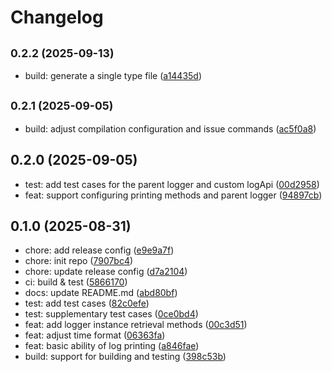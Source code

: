# Changelog

## <small>0.2.2 (2025-09-13)</small>

* build: generate a single type file ([a14435d](https://github.com/lib-stack/logger/commit/a14435d))

## <small>0.2.1 (2025-09-05)</small>

* build: adjust compilation configuration and issue commands ([ac5f0a8](https://github.com/lib-stack/logger/commit/ac5f0a8))

## 0.2.0 (2025-09-05)

* test: add test cases for the parent logger and custom logApi ([00d2958](https://github.com/lib-stack/logger/commit/00d2958))
* feat: support configuring printing methods and parent logger ([94897cb](https://github.com/lib-stack/logger/commit/94897cb))

## 0.1.0 (2025-08-31)

* chore: add release config ([e9e9a7f](https://github.com/lib-stack/logger/commit/e9e9a7f))
* chore: init repo ([7907bc4](https://github.com/lib-stack/logger/commit/7907bc4))
* chore: update release config ([d7a2104](https://github.com/lib-stack/logger/commit/d7a2104))
* ci: build & test ([5866170](https://github.com/lib-stack/logger/commit/5866170))
* docs: update README.md ([abd80bf](https://github.com/lib-stack/logger/commit/abd80bf))
* test: add test cases ([82c0efe](https://github.com/lib-stack/logger/commit/82c0efe))
* test: supplementary test cases ([0ce0bd4](https://github.com/lib-stack/logger/commit/0ce0bd4))
* feat: add logger instance retrieval methods ([00c3d51](https://github.com/lib-stack/logger/commit/00c3d51))
* feat: adjust time format ([06363fa](https://github.com/lib-stack/logger/commit/06363fa))
* feat: basic ability of log printing ([a846fae](https://github.com/lib-stack/logger/commit/a846fae))
* build: support for building and testing ([398c53b](https://github.com/lib-stack/logger/commit/398c53b))
